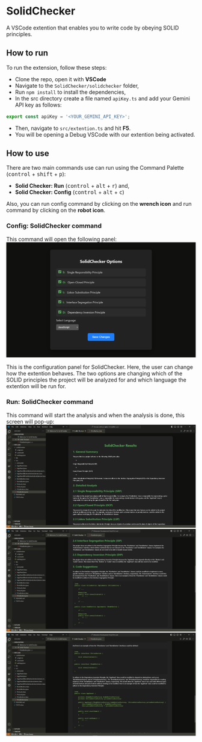 # SolidChecker
A VSCode extention that enables you to write code by obeying SOLID principles.

## How to run
To run the extension, follow these steps:
* Clone the repo, open it with **VSCode**
* Navigate to the `SolidChecker/solidchecker` folder,
* Run `npm install` to install the dependencies,
* In the src directory create a file named `apiKey.ts` and add your Gemini API key as follows:
```typescript
export const apiKey = '<YOUR_GEMINI_API_KEY>';
```
* Then, navigate to `src/extention.ts` and hit **F5**.
* You will be opening a Debug VSCode with our extention being activated.

## How to use
There are two main commands use can run using the Command Palette (<kbd>control</kbd> + <kbd>shift</kbd> + <kbd>p</kbd>):
* **Solid Checker: Run** (<kbd>control</kbd> + <kbd>alt</kbd> + <kbd>r</kbd>) and,
* **Solid Checker: Config** (<kbd>control</kbd> + <kbd>alt</kbd> + <kbd>c</kbd>)

Also, you can run config command by clicking on the **wrench icon** and run command by clicking on the **robot icon**.

### Config: SolidChecker command
This command will open the following panel:
![alt text](config.png)

This is the configuration panel for SolidChecker. Here, the user can change how the extention behaves. The two options are changing which of the SOLID principles the project will be analyzed for and which language the extention will be run for.

### Run: SolidChecker command
This command will start the analysis and when the analysis is done, this screen will pop-up:
![alt text](result1.png)
![alt text](result2.png)
![alt text](result3.png)

